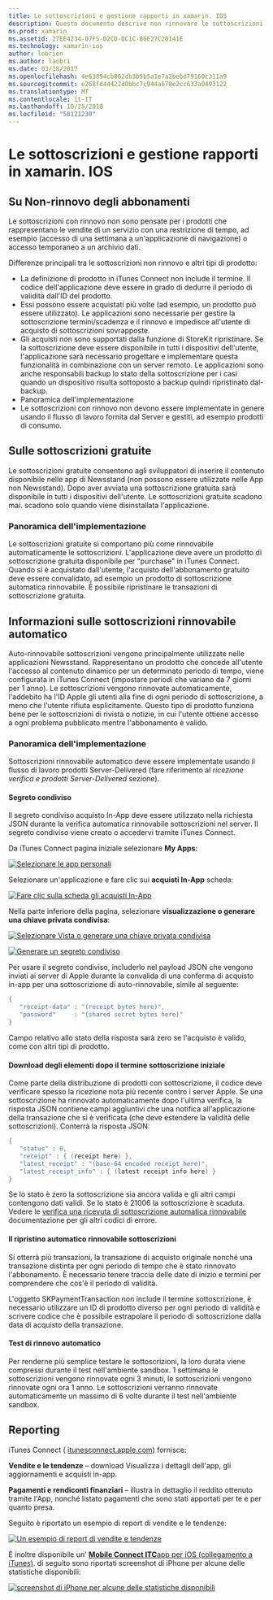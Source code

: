 ```yaml
---
title: Le sottoscrizioni e gestione rapporti in xamarin. IOS
description: Questo documento descrive non rinnovare le sottoscrizioni, le sottoscrizioni gratuite, rinnovabile automatica delle sottoscrizioni e tramite iTunes Connect per eseguire segnalazioni su questi elementi.
ms.prod: xamarin
ms.assetid: 27EE4234-07F5-D2CD-DC1C-86E27C20141E
ms.technology: xamarin-ios
author: lobrien
ms.author: laobri
ms.date: 03/18/2017
ms.openlocfilehash: 4e63894cb862db3b5b5a1e7a2bebd79160c311a9
ms.sourcegitcommit: e268fd44422d0bbc7c944a678e2cc633a0493122
ms.translationtype: MT
ms.contentlocale: it-IT
ms.lasthandoff: 10/25/2018
ms.locfileid: "50121230"
---
```

# <a name="subscriptions-and-reporting-in-xamarinios"></a>Le sottoscrizioni e gestione rapporti in xamarin. IOS

## <a name="about-non-renewing-subscriptions"></a>Su Non-rinnovo degli abbonamenti

Le sottoscrizioni con rinnovo non sono pensate per i prodotti che rappresentano le vendite di un servizio con una restrizione di tempo, ad esempio (accesso di una settimana a un'applicazione di navigazione) o accesso temporaneo a un archivio dati.   
   
Differenze principali tra le sottoscrizioni non rinnovo e altri tipi di prodotto:

-  La definizione di prodotto in iTunes Connect non include il termine. Il codice dell'applicazione deve essere in grado di dedurre il periodo di validità dall'ID del prodotto. 
-  Essi possono essere acquistati più volte (ad esempio, un prodotto può essere utilizzato). Le applicazioni sono necessarie per gestire la sottoscrizione termini/scadenza e il rinnovo e impedisce all'utente di acquisto di sottoscrizioni sovrapposte. 
-  Gli acquisti non sono supportati dalla funzione di StoreKit ripristinare. Se la sottoscrizione deve essere disponibile in tutti i dispositivi dell'utente, l'applicazione sarà necessario progettare e implementare questa funzionalità in combinazione con un server remoto. Le applicazioni sono anche responsabili backup lo stato della sottoscrizione per i casi quando un dispositivo risulta sottoposto a backup quindi ripristinato dal-backup. 
-  Panoramica dell'implementazione
-  Le sottoscrizioni con rinnovo non devono essere implementate in genere usando il flusso di lavoro fornita dal Server e gestiti, ad esempio prodotti di consumo. 


## <a name="about-free-subscriptions"></a>Sulle sottoscrizioni gratuite

Le sottoscrizioni gratuite consentono agli sviluppatori di inserire il contenuto disponibile nelle app di Newsstand (non possono essere utilizzate nelle App non Newsstand). Dopo aver avviata una sottoscrizione gratuita sarà disponibile in tutti i dispositivi dell'utente. Le sottoscrizioni gratuite scadono mai. scadono solo quando viene disinstallata l'applicazione.

### <a name="implementation-overview"></a>Panoramica dell'implementazione

Le sottoscrizioni gratuite si comportano più come rinnovabile automaticamente le sottoscrizioni. L'applicazione deve avere un prodotto di sottoscrizione gratuita disponibile per "purchase" in iTunes Connect. Quando si è acquistato dall'utente, l'acquisto dell'abbonamento gratuito deve essere convalidato, ad esempio un prodotto di sottoscrizione automatica rinnovabile. È possibile ripristinare le transazioni di sottoscrizione gratuita.


## <a name="about-auto-renewable-subscriptions"></a>Informazioni sulle sottoscrizioni rinnovabile automatico

Auto-rinnovabile sottoscrizioni vengono principalmente utilizzate nelle applicazioni Newsstand. Rappresentano un prodotto che concede all'utente l'accesso al contenuto dinamico per un determinato periodo di tempo, viene configurata in iTunes Connect (impostare periodi che variano da 7 giorni per 1 anno). Le sottoscrizioni vengono rinnovate automaticamente, l'addebito ha l'ID Apple gli utenti alla fine di ogni periodo di sottoscrizione, a meno che l'utente rifiuta esplicitamente. Questo tipo di prodotto funziona bene per le sottoscrizioni di rivista o notizie, in cui l'utente ottiene accesso a ogni problema pubblicato mentre l'abbonamento è valido.

### <a name="implementation-overview"></a>Panoramica dell'implementazione

Sottoscrizioni rinnovabile automatico deve essere implementate usando il flusso di lavoro prodotti Server-Delivered (fare riferimento al *ricezione verifica e prodotti Server-Delivered* sezione).

#### <a name="shared-secret"></a>Segreto condiviso

Il segreto condiviso acquisto In-App deve essere utilizzato nella richiesta JSON durante la verifica automatica rinnovabile sottoscrizioni nel server. Il segreto condiviso viene creato o accedervi tramite iTunes Connect.

Da iTunes Connect pagina iniziale selezionare **My Apps**:   
   
 [![](subscriptions-and-reporting-images/image2.png "Selezionare le app personali")](subscriptions-and-reporting-images/image2.png#lightbox)  
 
Selezionare un'applicazione e fare clic sui **acquisti In-App** scheda:

[![](subscriptions-and-reporting-images/image6.png "Fare clic sulla scheda gli acquisti In-App")](subscriptions-and-reporting-images/image6.png#lightbox)

Nella parte inferiore della pagina, selezionare **visualizzazione o generare una chiave privata condivisa**:
   
 [![](subscriptions-and-reporting-images/image40.png "Selezionare Vista o generare una chiave privata condivisa")](subscriptions-and-reporting-images/image40.png#lightbox)

 [![](subscriptions-and-reporting-images/image41.png "Generare un segreto condiviso")](subscriptions-and-reporting-images/image41.png#lightbox)   
   
   
   
 Per usare il segreto condiviso, includerlo nel payload JSON che vengono inviati ai server di Apple durante la convalida di una conferma di acquisto in-app per una sottoscrizione di auto-rinnovabile, simile al seguente:

```csharp
{
   "receipt-data" : "(receipt bytes here)",
   "password"     : "(shared secret bytes here)"
}
```

Campo relativo allo stato della risposta sarà zero se l'acquisto è valido, come con altri tipi di prodotto.

#### <a name="downloading-items-after-the-initial-subscription-term"></a>Download degli elementi dopo il termine sottoscrizione iniziale

Come parte della distribuzione di prodotti con sottoscrizione, il codice deve verificare spesso la ricezione nota più recente contro i server Apple. Se una sottoscrizione ha rinnovato automaticamente dopo l'ultima verifica, la risposta JSON contiene campi aggiuntivi che una notifica all'applicazione della transazione che si è verificata (che deve estendere la validità delle sottoscrizioni). Conterrà la risposta JSON:

```csharp
{
   "status" : 0,
   "receipt" : { (receipt here) },
   "latest_receipt" : "(base-64 encoded receipt here)",
   "latest_receipt_info" : { (latest receipt info here) }
}
```

Se lo stato è zero la sottoscrizione sia ancora valida e gli altri campi contengono dati validi. Se lo stato è 21006 la sottoscrizione è scaduta. Vedere le [verifica una ricevuta di sottoscrizione automatica rinnovabile](https://developer.apple.com/library/ios/releasenotes/General/ValidateAppStoreReceipt/Chapters/ValidateRemotely.html) documentazione per gli altri codici di errore.

#### <a name="restoring-auto-renewable-subscriptions"></a>Il ripristino automatico rinnovabile sottoscrizioni

Si otterrà più transazioni, la transazione di acquisto originale nonché una transazione distinta per ogni periodo di tempo che è stato rinnovato l'abbonamento. È necessario tenere traccia delle date di inizio e termini per comprendere che cos'è il periodo di validità.   
   
   
   
 L'oggetto SKPaymentTransaction non include il termine sottoscrizione, è necessario utilizzare un ID di prodotto diverso per ogni periodo di validità e scrivere codice che è possibile estrapolare il periodo di sottoscrizione dalla data di acquisto della transazione.

#### <a name="testing-auto-renewal"></a>Test di rinnovo automatico

Per renderne più semplice testare le sottoscrizioni, la loro durata viene compressi durante il test nell'ambiente sandbox. 1 settimana le sottoscrizioni vengono rinnovate ogni 3 minuti, le sottoscrizioni vengono rinnovate ogni ora 1 anno. Le sottoscrizioni verranno rinnovate automaticamente un massimo di 6 volte durante il test nell'ambiente sandbox.

## <a name="reporting"></a>Reporting

iTunes Connect ( [itunesconnect.apple.com](http://itunesconnect.apple.com)) fornisce:   
   
 **Vendite e le tendenze** – download Visualizza i dettagli dell'app, gli aggiornamenti e acquisti in-app.   
   
 **Pagamenti e rendiconti finanziari** – illustra in dettaglio il reddito ottenuto tramite l'App, nonché listato pagamenti che sono stati apportati per te e per quanto presa.

Seguito è riportato un esempio di report di vendite e le tendenze:   

 [![](subscriptions-and-reporting-images/image42.png "Un esempio di report di vendite e tendenze")](subscriptions-and-reporting-images/image42.png#lightbox)   
   
 È inoltre disponibile un' [ **Mobile Connect ITC**app per iOS (collegamento a iTunes)](http://itunes.apple.com/us/app/itunes-connect-mobile/id376771144?mt=8).
di seguito sono riportati screenshot di iPhone per alcune delle statistiche disponibili:   
   
 [![](subscriptions-and-reporting-images/image43.png "screenshot di iPhone per alcune delle statistiche disponibili")](subscriptions-and-reporting-images/image43.png#lightbox)
